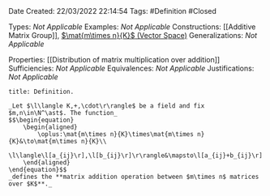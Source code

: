 <br />
<br />

Date Created: 22/03/2022 22:14:54
Tags: #Definition #Closed 

Types: _Not Applicable_
Examples: _Not Applicable_
Constructions: [[Additive Matrix Group]], [$\mat{m\times n}{K}$ (Vector Space)](Vector%20Space%20of%20Matrices.md)
Generalizations: _Not Applicable_

Properties: [[Distribution of matrix multiplication over addition]]
Sufficiencies: _Not Applicable_
Equivalences: _Not Applicable_
Justifications: _Not Applicable_

``` ad-Definition
title: Definition.

_Let $\l\langle K,+,\cdot\r\rangle$ be a field and fix $m,n\in\N^\ast$. The function_
$$\begin{equation}
    \begin{aligned}
        \oplus:\mat{m\times n}{K}\times\mat{m\times n}{K}&\to\mat{m\times n}{K}\\
        \l\langle\l[a_{ij}\r],\l[b_{ij}\r]\r\rangle&\mapsto\l[a_{ij}+b_{ij}\r]
    \end{aligned}
\end{equation}$$
_defines the **matrix addition operation between $m\times n$ matrices over $K$**._

```
